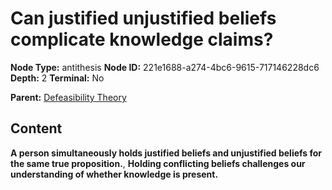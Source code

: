 # Can justified unjustified beliefs complicate knowledge claims?

**Node Type:** antithesis
**Node ID:** 221e1688-a274-4bc6-9615-717146228dc6
**Depth:** 2
**Terminal:** No

**Parent:** [Defeasibility Theory](defeasibility-theory.md)

## Content

**A person simultaneously holds justified beliefs and unjustified beliefs for the same true proposition.**, **Holding conflicting beliefs challenges our understanding of whether knowledge is present.**
